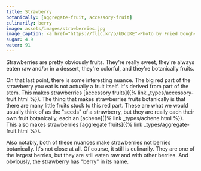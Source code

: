 ```yaml
---
title: Strawberry
botanically: [aggregate-fruit, accessory-fruit]
culinarily: berry
image: assets/images/strawberries.jpg
image_caption: <a href="https://flic.kr/p/bDcqKE">Photo by Fried Dough</a>
sugar: 4.9
water: 91
---
```

Strawberries are pretty obviously fruits. They're really sweet, they're always eaten raw and/or in a dessert, they're colorful, and they're botanically fruits.

On that last point, there is some interesting nuance. The big red part of the strawberry you eat is not actually a fruit itself. It's derived from part of the stem. This makes strawberries [accessory fruits]({% link _types/accessory-fruit.html %}). The thing that makes strawberries fruits botanically is that there are many little fruits stuck to this red part. These are what we would usually think of as the "seeds" of a strawberry, but they are really each their own fruit botanically, each an [achene]({% link _types/achene.html %}). This also makes strawberries [aggregate fruits]({% link _types/aggregate-fruit.html %}).

Also notably, both of these nuances make strawberries not berries botanically. It's not close at all. Of course, it still is culinarily. They are one of the largest berries, but they are still eaten raw and with other berries. And obviously, the strawberry has "berry" in its name.